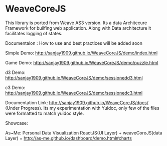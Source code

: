 # WeaveCoreJS

This library is ported from Weave AS3 version. 
Its a data Architecure Framework for builfing web application. 
Along with Data architecture it facilitates logging of states.

Documentaion : How to use and best practices will be added soon

Simple Demo: http://sanjay1909.github.io/WeaveCoreJS/demo/index.html

Game Demo: http://sanjay1909.github.io/WeaveCoreJS/demo/puzzle.html

d3 Demo: http://sanjay1909.github.io/WeaveCoreJS/demo/sessionedd3.html

c3 Demo: http://sanjay1909.github.io/WeaveCoreJS/demo/sessionedc3.html




Documentation Link: http://sanjay1909.github.io/WeaveCoreJS/docs/ (Under Progress).
Its my experimentation with Yuidoc, only few of the files were formatted to match yuidoc style.

Showcase:

As~Me: Personal Data Visualization
ReactJS(UI Layer) + weaveCoreJS(data Layer)  = http://as-me.github.io/dashboard/demo.html#charts

